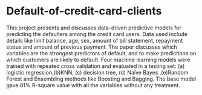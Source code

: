 # Default-of-credit-card-clients
This project presents and discusses data-driven predictive models for predicting the defaulters among the credit card users. Data used include details like limit balance, age, sex, amount of bill statement, repayment status and amount of previous payment. The paper discusses which variables are the strongest predictors of default, and to make predictions on which customers are likely to default. Four machine learning models were trained with repeated cross validation and evaluated in a testing set: (a) logistic regression,(b)KNN, (c) decision tree, (d) Naïve Bayes ,(e)Random Forest and Ensembling methods like Boosting and Bagging. The base model gave 81% R-square value with all the variables without any treatment.
